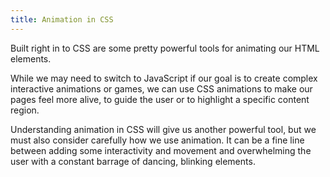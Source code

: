 ```yaml
---
title: Animation in CSS
---
```


<div class="panels">
<div>

Built right in to CSS are some pretty powerful tools for animating our HTML elements.

While we may need to switch to JavaScript if our goal is to create complex interactive animations or games, we can use CSS animations to make our pages feel more alive, to guide the user or to highlight a specific content region. 

</div>
<div>

Understanding animation in CSS will give us another powerful tool, but we must also consider carefully how we use animation. It can be a fine line between adding some interactivity and movement and overwhelming the user with a constant barrage of dancing, blinking elements.

</div>
</div>